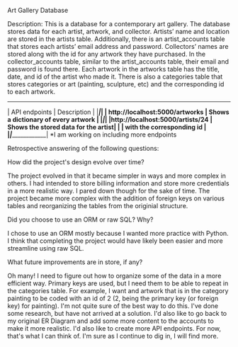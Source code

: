 Art Gallery Database

Description:
This is a database for a contemporary art gallery. The database stores data for each artist, artwork, and collector. Artists’ name and location are stored in the artists table. Additionally, there is an artist_accounts table that stores each artists’ email address and password. Collectors’ names are stored along with the id for any artwork they have purchased. In the collector_accounts table, similar to the artist_accounts table, their email and password is found there. Each artwork in the artworks table has the title, date, and id of the artist who made it. There is also a categories table that stores categories or art (painting, sculpture, etc) and the corresponding id to each artwork.

_________________________________________________________________________
|           API endpoints         |       Description                   |
|_________________________________|_____________________________________|
| http://localhost:5000/artworks  | Shows a dictionary of every artwork |
|_________________________________|_____________________________________|
|http://localhost:5000/artists/24 | Shows the stored data for the artist|
|                                 | with the corresponding id           |
|_________________________________|_____________________________________|
*I am working on including more endpoints

Retrospective answering of the following questions:

How did the project's design evolve over time?

The project evolved in that it became simpler in ways and more complex in others. I had intended to store billing information and store more credentials in a more realistic way. I pared down though for the sake of time. The project became more complex with the addition of foreign keys on various tables and reorganizing the tables from the originial structure. 

Did you choose to use an ORM or raw SQL? Why?

I chose to use an ORM mostly because I wanted more practice with Python. I think that completing the project would have likely been easier and more streamline using raw SQL. 

What future improvements are in store, if any?

Oh many! I need to figure out how to organize some of the data in a more efficient way. Primary keys are used, but I need them to be able to repeat in the categories table. For example, I want and artwork that is in the category painting to be coded with an id of 2 (2, being the primary key (or foreign key) for painting). I'm not quite sure of the best way to do this. I've done some research, but have not arrived at a solution. I'd also like to go back to my original ER Diagram and add some more content to the accounts to make it more realistic. I'd also like to create more API endpoints. For now, that's what I can think of. I'm sure as I continue to dig in, I will find more.